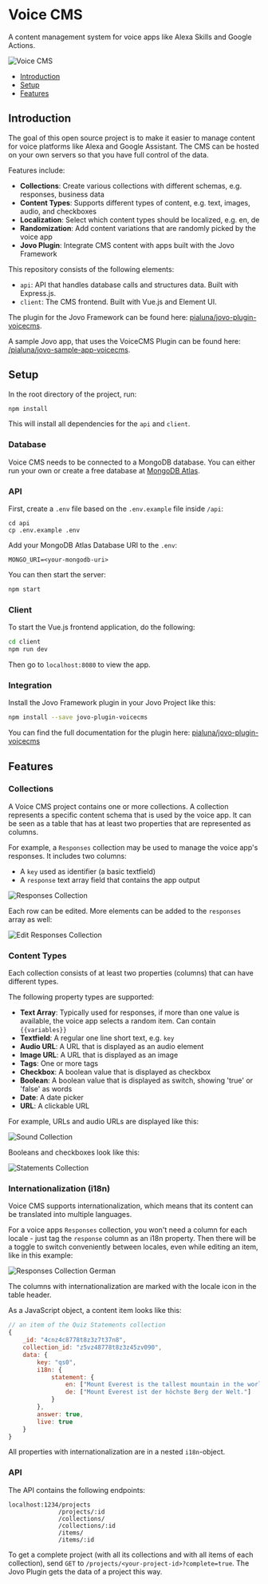 # Voice CMS 

A content management system for voice apps like Alexa Skills and Google Actions.

![Voice CMS](./docs/voice-cms.png)  

* [Introduction](#introduction)
* [Setup](#setup)
* [Features](#features)

## Introduction

The goal of this open source project is to make it easier to manage content for voice platforms like Alexa and Google Assistant. The CMS can be hosted on your own servers so that you have full control of the data.

Features include:
* **Collections**: Create various collections with different schemas, e.g. responses, business data
* **Content Types**: Supports different types of content, e.g. text, images, audio, and checkboxes
* **Localization**: Select which content types should be localized, e.g. en, de
* **Randomization**: Add content variations that are randomly picked by the voice app
* **Jovo Plugin**: Integrate CMS content with apps built with the Jovo Framework

This repository consists of the following elements:
* `api`: API that handles database calls and structures data. Built with Express.js.
* `client`: The CMS frontend. Built with Vue.js and Element UI.

The plugin for the Jovo Framework can be found here: [pialuna/jovo-plugin-voicecms](https://github.com/pialuna/jovo-plugin-voicecms).

A sample Jovo app, that uses the VoiceCMS Plugin can be found here: [/pialuna/jovo-sample-app-voicecms](https://github.com/pialuna/jovo-sample-app-voicecms).


## Setup 

In the root directory of the project, run:

```bash
npm install
```

This will install all dependencies for the `api` and `client`.

### Database

Voice CMS needs to be connected to a MongoDB database. You can either run your own or create a free database at [MongoDB Atlas](https://www.mongodb.com/cloud/atlas).


### API

First, create a `.env` file based on the `.env.example` file inside `/api`:

```
cd api
cp .env.example .env
```

Add your MongoDB Atlas Database URI to the `.env`:

```
MONGO_URI=<your-mongodb-uri>
```

You can then start the server:

```bash
npm start
```
### Client

To start the Vue.js frontend application, do the following:

```bash
cd client
npm run dev
```

Then go to `localhost:8080` to view the app.

### Integration

Install the Jovo Framework plugin in your Jovo Project like this:

```bash
npm install --save jovo-plugin-voicecms
```

You can find the full documentation for the plugin here: [pialuna/jovo-plugin-voicecms](https://github.com/pialuna/jovo-plugin-voicecms)
    
## Features

### Collections

A Voice CMS project contains one or more collections. A collection represents a specific content schema that is used by the voice app. 
It can be seen as a table that has at least two properties that are represented as columns.

For example, a `Responses` collection may be used to manage the voice app's responses. It includes two columns:
* A `key` used as identifier (a basic textfield)
* A `response` text array field that contains the app output

![Responses Collection](/docs/responses-collection.png)  

Each row can be edited. More elements can be added to the `responses` array as well:

![Edit Responses Collection](/docs/responses-edit-english.png)  

### Content Types

Each collection consists of at least two properties (columns) that can have different types.

The following property types are supported:
* **Text Array**: Typically used for responses, if more than one value is available, the voice app selects a random item. Can contain `{{variables}}`
* **Textfield**: A regular one line short text, e.g. `key`
* **Audio URL**: A URL that is displayed as an audio element
* **Image URL**: A URL that is displayed as an image
* **Tags**: One or more tags
* **Checkbox**: A boolean value that is displayed as checkbox
* **Boolean**: A boolean value that is displayed as switch, showing 'true' or 'false' as words  
* **Date**: A date picker
* **URL**: A clickable URL

For example, URLs and audio URLs are displayed like this:

![Sound Collection](/docs/sound-collection.png)  

Booleans and checkboxes look like this:

![Statements Collection](/docs/quizstatements-collection.png)  



### Internationalization (i18n)

Voice CMS supports internationalization, which means that its content can be translated into multiple languages.

For a voice apps `Responses` collection, you won't need a column for each locale - just tag the `response` column as an i18n property.
Then there will be a toggle to switch conveniently between locales, even while editing an item, like in this example:

![Responses Collection German](/docs/responses-edit-german.png)  

The columns with internationalization are marked with the locale icon in the table header.

As a JavaScript object, a content item looks like this:

```javascript
// an item of the Quiz Statements collection
{
	_id: "4cnz4c8778t8z3z7t37n8",
	collection_id: "z5vz48778t8z3z45zv090",
	data: {
		key: "qs0",
		i18n: {
			statement: {
				en: ["Mount Everest is the tallest mountain in the world. "],
				de: ["Mount Everest ist der höchste Berg der Welt."]
			}
        },
        answer: true,
        live: true
	}     
}
```  
All properties with internationalization are in a nested `i18n`-object.


### API

The API contains the following endpoints:

```
localhost:1234/projects
	      	  /projects/:id
	      	  /collections/
	      	  /collections/:id
	      	  /items/
	      	  /items/:id
```

To get a complete project (with all its collections and with all items of each collection), send `GET` to `/projects/<your-project-id>?complete=true`. The Jovo Plugin gets the data of a project this way.